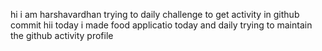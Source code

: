 hi i am harshavardhan  trying to daily challenge to get activity in github commit
 hii today i made food applicatio
today and daily trying to maintain the github activity profile
